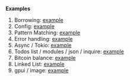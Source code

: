 **Examples**
1. Borrowing: [example](borrow/src/main.rs)
1. Config: [example](cfg.rs)
1. Pattern Matching: [example](./match-default.rs)
1. Error handling: [example](question_mark/src/main.rs)
1. Async / Tokio: [example](async-tokio/src/main.rs)
1. Todos list / modules / json / inquire: [example](todos/src/main.rs)
1. Bitcoin balance: [example](bitcoin-balance/src/main.rs)
1. Linked List: [example](./linked-list.rs)
1. gpui / image: [example](image/src/main.rs)
